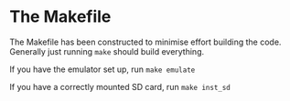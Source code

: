 # The Makefile

The Makefile has been constructed to minimise effort building the code. Generally just running `make` should build everything.

If you have the emulator set up, run `make emulate`

If you have a correctly mounted SD card, run `make inst_sd`